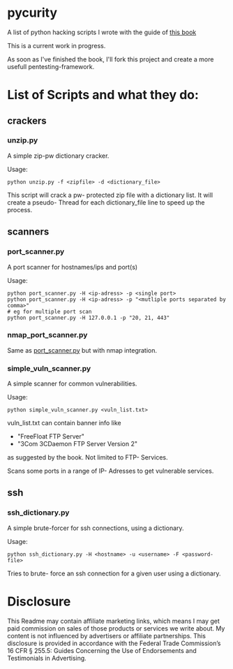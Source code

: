 # pycurity
A list of python hacking scripts I wrote with the guide of [this book](http://amzn.to/2iaG8t6)

This is a current work in progress.

As soon as I've finished the book, I'll fork this project and create a more usefull pentesting-framework.

# List of Scripts and what they do:
## crackers
### unzip.py
A simple zip-pw dictionary cracker.

Usage:
```
python unzip.py -f <zipfile> -d <dictionary_file>
```

This script will crack a pw- protected zip file with a dictionary list. It will create a pseudo- Thread for each dictionary_file line to speed up the process.

## scanners
### port_scanner.py
A port scanner for hostnames/ips and port(s)

Usage: 
```
python port_scanner.py -H <ip-adress> -p <single port>
python port_scanner.py -H <ip-adress> -p "<mutliple ports separated by comma>"
# eg for multiple port scan
python port_scanner.py -H 127.0.0.1 -p "20, 21, 443"
```

### nmap\_port_scanner.py
Same as [port_scanner.py](#port_scannerpy) but with nmap integration.

### simple\_vuln_scanner.py
A simple scanner for common vulnerabilities.

Usage: 
```
python simple_vuln_scanner.py <vuln_list.txt>
```

vuln_list.txt can contain banner info like
- "FreeFloat FTP Server"
- "3Com 3CDaemon FTP Server Version 2"

as suggested by the book. Not limited to FTP- Services.

Scans some ports in a range of IP- Adresses to get vulnerable services.

## ssh

### ssh_dictionary.py
A simple brute-forcer for ssh connections, using a dictionary.

Usage:
```
python ssh_dictionary.py -H <hostname> -u <username> -F <password- file>
```
Tries to brute- force an ssh connection for a given user using a dictionary.

# Disclosure
This Readme may contain affiliate marketing links, which means I may get paid commission on sales of those products or services we write about. My content is not influenced by advertisers or affiliate partnerships. This disclosure is provided in accordance with the Federal Trade Commission’s 16 CFR § 255.5: Guides Concerning the Use of Endorsements and Testimonials in Advertising.
